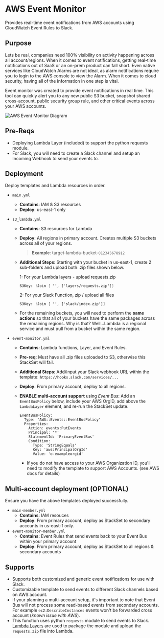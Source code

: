 # AWS Event Monitor
Provides real-time event notifications from AWS accounts using CloudWatch Event Rules to Slack.

## Purpose

Lets be real, companies need 100% visibility on activity happening across all account/regions. When it comes to event notifications, getting real-time notifications out of SaaS or an on-prem product can fall short. Even native services like CloudWatch Alarms are not ideal, as alarm notifications require you to login to the AWS console to view the Alarm. When it comes to cloud security, having all of the information in one step is vital.

Event monitor was created to provide event notifications in real time. This tool can quickly alert you to any new public S3 bucket, snapshot shared cross-account, public security group rule, and other critical events across your AWS accounts.

![AWS Event Monitor Diagram](https://github.com/sdunn15/aws-event-monitor/images/workflow.png)


## Pre-Reqs

* Deploying Lambda Layer (included) to support the python requests module.
* For Slack, you will need to create a Slack channel and setup an Incoming Webhook to send your events to.


## Deployment

Deploy templates and Lambda resources in order.

* `main.yml`
  - **Contains**: IAM & S3 resources
  - **Deploy**: us-east-1 only 
* `s3_lambda.yml`
  - **Contains**: S3 resources for Lambda
  - **Deploy**: All regions in primary account. Creates multiple S3 buckets across all of your regions.

     > **Example**: target-lambda-bucket-`012345678912`

  * **Additional Steps**: Starting with your bucket in us-east-1, create 2 sub-folders and upload both .zip files shown below. 

      1: For your Lambda layers - upload requests.zip
       ```
       S3Key: !Join [ '', ['layers/requests.zip']]
       ``` 

      2: For your Slack Function, zip / upload all files
       ```
       S3Key: !Join [ '', ['slack/index.zip']]
       ```
  * For the remaining buckets, you will need to perform the **same actions** so that all of your buckets have the same packages across the remaining regions. Why is that? Well...Lambda is a regional service and must pull from a bucket within the same region.
* `event-monitor.yml`
  - **Contains**: Lambda functions, Layer, and Event Rules.
  - **Pre-req**: Must have all .zip files uploaded to S3, otherwise this StackSet will fail.
  - **Additional Steps**: Add/Input your Slack webhook URL within the template: `https://hooks.slack.com/services/...`
  - **Deploy**: From primary account, deploy to all regions.
  - **ENABLE multi-account support** using *Event Bus*: Add an `EventBusPolicy` below, include your AWS OrgID, add above the `LambdaLayer` element, and re-run the StackSet update. 
    ```  
    EventBusPolicy:
      Type: 'AWS::Events::EventBusPolicy'
      Properties:
        Action: events:PutEvents
        Principal: '*'
        StatementId: 'PrimaryEventBus'
        Condition:
          Type: 'StringEquals'
          Key: 'aws:PrincipalOrgId'
          Value: 'o-exampleorgid'
    ```

    - If you do not have access to your AWS Organization ID, you'll need to modify the template to support AWS Accounts. (see AWS docs for details)

## Multi-account deployment (**OPTIONAL**)

Ensure you have the above templates deployed successfully.

* `main-member.yml`
  - **Contains**: IAM resouces
  - **Deploy**: From primary account, deploy as StackSet to secondary accounts in us-east-1 only.
* `event-monitor-member.yml` 
  - **Contains**: Event Rules that send events back to your Event Bus within your primary account
  - **Deploy**: From primary account, deploy as StackSet to all regions & secondary accounts 


## Supports

* Supports both customized and generic event notifications for use with Slack.
* Customizable template to send events to different Slack channels based on AWS account.
* If your planning a multi-account setup, it's important to note that Event Bus will not process some read-based events from secondary accounts. For example `ec2:DescribeInstances` events won't be forwarded cross account (*known issue with AWS*). 
* This function uses python `requests` module to send events to Slack. [Lambda Layers](https://docs.aws.amazon.com/lambda/latest/dg/configuration-layers.html#configuration-layers-path) are used to package the module and upload the `requests.zip` file into Lambda.
